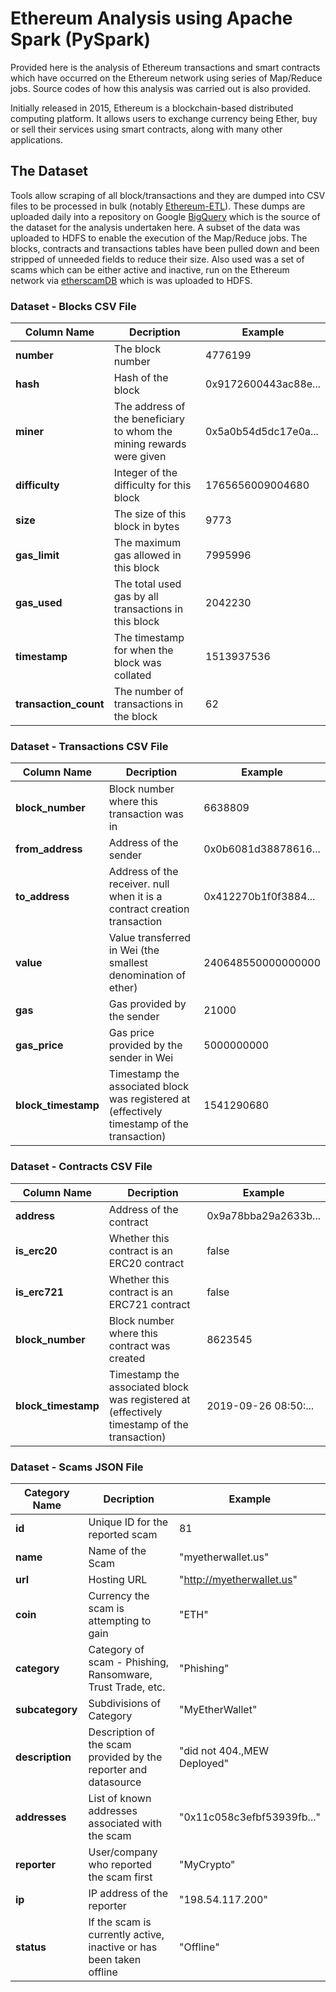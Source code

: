 # Ethereum Analysis using Apache Spark (PySpark)

Provided here is the analysis of Ethereum transactions and smart contracts which have occurred on the Ethereum network using series of Map/Reduce jobs. Source codes of how this analysis was carried out is also provided.

Initially released in 2015, Ethereum is a blockchain-based distributed computing platform. It allows users to exchange currency being Ether, buy or sell their services using smart contracts, along with many other applications.

## The Dataset

Tools allow scraping of all block/transactions and they are dumped into CSV files to be processed in bulk (notably [Ethereum-ETL](https://github.com/blockchain-etl/ethereum-etl)). These dumps are uploaded daily into a repository on Google [BigQuery](https://bigquery.cloud.google.com/dataset/bigquery-public-data:crypto_ethereum?pli=1) which is the source of the dataset for the analysis undertaken here. A subset of the data was uploaded to HDFS to enable the execution of the Map/Reduce jobs. The blocks, contracts and transactions tables have been pulled down and been stripped of unneeded fields to reduce their size. Also used was a set of scams which can be either active and inactive, run on the Ethereum network via [etherscamDB](https://etherscamdb.info/scams) which is was uploaded to HDFS.

### Dataset - Blocks CSV File

| Column Name           | Decription                                                   | Example              |
| --------------------- | ------------------------------------------------------------ | -------------------- |
| **number**            | The block number                                             | 4776199              |
| **hash**              | Hash of the block                                            | 0x9172600443ac88e... |
| **miner**             | The address of the beneficiary to whom the mining rewards were given | 0x5a0b54d5dc17e0a... |
| **difficulty**        | Integer of the difficulty for this block                     | 1765656009004680     |
| **size**              | The size of this block in bytes                              | 9773                 |
| **gas_limit**         | The maximum gas allowed in this block                        | 7995996              |
| **gas_used**          | The total used gas by all transactions in this block         | 2042230              |
| **timestamp**         | The timestamp for when the block was collated                | 1513937536           |
| **transaction_count** | The number of transactions in the block                      | 62                   |

### Dataset - Transactions CSV File

| Column Name         | Decription                                                   | Example              |
| ------------------- | ------------------------------------------------------------ | -------------------- |
| **block_number**    | Block number where this transaction was in                   | 6638809              |
| **from_address**    | Address of the sender                                        | 0x0b6081d38878616... |
| **to_address**      | Address of the receiver. null when it is a contract creation transaction | 0x412270b1f0f3884... |
| **value**           | Value transferred in Wei (the smallest denomination of ether) | 240648550000000000   |
| **gas**             | Gas provided by the sender                                   | 21000                |
| **gas_price**       | Gas price provided by the sender in Wei                      | 5000000000           |
| **block_timestamp** | Timestamp the associated block was registered at (effectively timestamp of the transaction) | 1541290680           |

### Dataset - Contracts CSV File

| Column Name         | Decription                                                   | Example              |
| ------------------- | ------------------------------------------------------------ | -------------------- |
| **address**         | Address of the contract                                      | 0x9a78bba29a2633b... |
| **is_erc20**        | Whether this contract is an ERC20 contract                   | false                |
| **is_erc721**       | Whether this contract is an ERC721 contract                  | false                |
| **block_number**    | Block number where this contract was created                 | 8623545              |
| **block_timestamp** | Timestamp the associated block was registered at (effectively timestamp of the transaction) | 2019-09-26 08:50:... |

### Dataset - Scams JSON File

| Category Name   | Decription                                                   | Example                     |
| --------------- | ------------------------------------------------------------ | --------------------------- |
| **id**          | Unique ID for the reported scam                              | 81                          |
| **name**        | Name of the Scam                                             | "myetherwallet.us"          |
| **url**         | Hosting URL                                                  | "http://myetherwallet.us"   |
| **coin**        | Currency the scam is attempting to gain                      | "ETH"                       |
| **category**    | Category of scam - Phishing, Ransomware, Trust Trade, etc.   | "Phishing"                  |
| **subcategory** | Subdivisions of Category                                     | "MyEtherWallet"             |
| **description** | Description of the scam provided by the reporter and datasource | "did not 404.,MEW Deployed" |
| **addresses**   | List of known addresses associated with the scam             | "0x11c058c3efbf53939fb..."  |
| **reporter**    | User/company who reported the scam first                     | "MyCrypto"                  |
| **ip**          | IP address of the reporter                                   | "198.54.117.200"            |
| **status**      | If the scam is currently active, inactive or has been taken offline | "Offline"                   |
